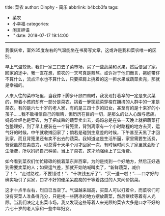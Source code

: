 title: 菜农
author: Dinphy - 简乐
abbrlink: b4bcb3fa
tags:
  - 菜农
  - 小幸福
categories:
  - 闲言碎语
  - ''
date: 2018-07-17 19:14:00
---
我很庆幸，室外35度左右的气温能坐在书房写文章，这或许是我和菜农唯一的区别。

早上气温较低，我们一家三口去了菜市场，买了一些蔬菜和水果，然后便回了家。回家的途中，我一直在想，菜农的一天可真是煎熬。或许对于他们而言，拖娃带仔不算什么，流点汗水也不算什么，只要把肩上挑着的这一担水果或蔬菜卖完，那就是幸福的。

人来人往的菜市场里，当我停下脚步环顾四周时，我发现打着伞的一定是来买菜的，带着小孩的却有一部分是菜农，挑着一箩筐蔬菜穿梭在拥挤的人群中的一定是菜农。有的是六七十岁的老人家，有的是三四十岁的妇女，甚至有的是十来岁的小孩子……我不敢相信自己的眼睛，但历历在目的一切，是那么的让人心酸与悲痛。妈妈曾经也是菜农，为了把成熟的蔬菜卖出去，妈妈总是在头一天晚上就把蔬菜打包整理好，到了早上便装在一个背篼里，背到离家有一个小时路程的地方去买，运气好的时候，中午就收摊回家了；倘若是碰到生意差的时候，下午甚至天黑了才回到家，而且背篼里还有卖不出去的蔬菜。我知道这是生活所逼，家里需要生活费，爸爸虽然在卖苦力，可总得十天半个月才回家一次，有时候时间久了家里就会断了生活费，所以妈妈自己种菜，当上了菜农，这才勉强续上了生活费。

如今看到菜农们忙忙碌碌的挑着菜东奔西窜，为的是找到一个好地方，然后正好遇到需要卖菜的人；如果运气差，那就开始呐喊叫卖了，“新鲜蔬菜，减价了！”、“走过路过，不要错过！”、“十块钱五斤了”、“买一送一啦！”……口才好的确实吸引了买家，口才不好的便呆呆痴痴的干等着路过的人来问价挑菜。

这才十点半左右，烈日已当空了。气温越来越高，买菜人可以打着伞，而菜农们可没有买菜人准备得充分，只是找一些阴凉的地方摆放蔬菜，然后继续等着有人光顾。当我们决定走出菜市场，我又发现这些等着人来光顾的菜农大多是口才不好的六七十岁的老人家和一些中年妇女。